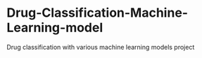 # Drug-Classification-Machine-Learning-model
Drug classification with various machine learning models project
